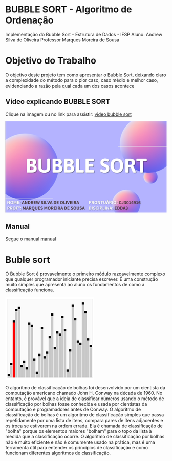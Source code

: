 # BUBBLE SORT - Algoritmo de Ordenação

Implementação do Bubble Sort - Estrutura de Dados - IFSP
Aluno: Andrew Silva de Oliveira
Professor Marques Moreira de Sousa

# Objetivo do Trabalho
O objetivo deste projeto tem como apresentar o Bubble Sort, deixando claro a complexidade do método para o pior caso, caso médio e melhor caso, evidenciando a razão pela qual cada um dos casos acontece

## Vídeo explicando BUBBLE SORT

Clique na imagem ou no link para assistir: [video bubble sort](https://youtu.be/ZZjTHWj5NY4) 

[![video](https://github.com/AndrewBait/Bubble_Sort/blob/main/IMAGENS/Screenshot_20221218_021150_PowerPoint.jpg)](https://youtu.be/ZZjTHWj5NY4)

## Manual

Segue o manual [manual](https://github.com/AndrewBait/Bubble_Sort/blob/main/MANUAL)

# Buble sort
O Bubble Sort é provavelmente o primeiro módulo razoavelmente complexo que qualquer programador iniciante precisa escrever. É uma construção muito simples que apresenta ao aluno os fundamentos de como a classificação funciona.

![gif](https://github.com/AndrewBait/Bubble_Sort/blob/main/IMAGENS/Sorting_bubblesort_anim.gif)

O algoritmo de classificação de bolhas foi desenvolvido por um cientista da computação americano chamado John H. Conway na década de 1960. No entanto, é provável que a ideia de classificar números usando o método de classificação por bolhas fosse conhecida e usada por cientistas da computação e programadores antes de Conway. O algoritmo de classificação de bolhas é um algoritmo de classificação simples que passa repetidamente por uma lista de itens, compara pares de itens adjacentes e os troca se estiverem na ordem errada. Ela é chamada de classificação de "bolha" porque os elementos maiores "bolham" para o topo da lista à medida que a classificação ocorre. O algoritmo de classificação por bolhas não é muito eficiente e não é comumente usado na prática, mas é uma ferramenta útil para entender os princípios de classificação e como funcionam diferentes algoritmos de classificação.
